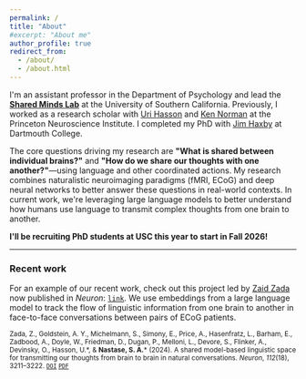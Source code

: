 ```yaml
---
permalink: /
title: "About"
#excerpt: "About me"
author_profile: true
redirect_from: 
  - /about/
  - /about.html
---
```


I'm an assistant professor in the Department of Psychology and lead the <span style="color: #990000;">[**Shared Minds Lab**](https://shared-minds.github.io/)</span> at the University of Southern California. Previously, I worked as a research scholar with [Uri Hasson](https://www.hassonlab.com/) and [Ken Norman](https://compmem.princeton.edu/) at the Princeton Neuroscience Institute. I completed my PhD with [Jim Haxby](http://haxbylab.dartmouth.edu/) at Dartmouth College.

The core questions driving my research are **"What is shared between individual brains?"** and **"How do we share our thoughts with one another?"**—using language and other coordinated actions. My research combines naturalistic neuroimaging paradigms (fMRI, ECoG) and deep neural networks to better answer these questions in real-world contexts. In current work, we're leveraging large language models to better understand how humans use language to transmit complex thoughts from one brain to another.

**I'll be recruiting PhD students at USC this year to start in Fall 2026!**

---
### Recent work
For an example of our recent work, check out this project led by [Zaid Zada](https://zaidzada.com/) now published in *Neuron*: [`link`](https://doi.org/10.1016/j.neuron.2024.06.025). We use embeddings from a large language model to track the flow of linguistic information from one brain to another in face-to-face conversations between pairs of ECoG patients.

<sup>Zada, Z., Goldstein, A. Y., Michelmann, S., Simony, E., Price, A., Hasenfratz, L., Barham, E., Zadbood, A., Doyle, W., Friedman, D., Dugan, P., Melloni, L., Devore, S., Flinker, A., Devinsky, O., Hasson, U.\*, & **Nastase, S. A.**\* (2024). A shared model-based linguistic space for transmitting our thoughts from brain to brain in natural conversations. *Neuron*, *112*(18), 3211–3222. [`DOI`](https://doi.org/10.1016/j.neuron.2024.06.025) [`PDF`](https://snastase.github.io/files/Zada_Neuron_2024.pdf)</sup>
